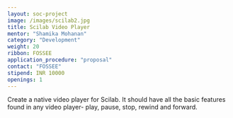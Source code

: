 ```yaml
---
layout: soc-project
image: /images/scilab2.jpg
title: Scilab Video Player
mentor: "Shamika Mohanan"
category: "Development"
weight: 20
ribbon: FOSSEE
application_procedure: "proposal"
contact: "FOSSEE"
stipend: INR 10000
openings: 1
---
```


Create a native video player for Scilab. It should have all the basic features found in any video player- play, pause, stop, rewind and forward.